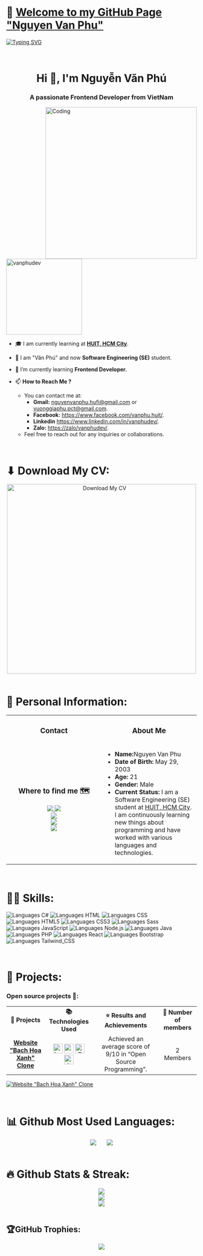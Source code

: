 # 👋 [Welcome to my GitHub Page "Nguyen Van Phu"](https://github.com/VanPhuDev)
[![Typing SVG](https://readme-typing-svg.herokuapp.com?font=Fira+Code&size=200&duration=1000&pause=1000&color=F718D4&center=true&vCenter=true&random=false&width=3000&height=290&lines=Welcome+to+My+Github+Page;Hi+There+!;I'm+V%C4%83n+Ph%C3%BA+Dev)](https://git.io/typing-svg)

<br/>

<h1 align="center">Hi 👋, I'm Nguyễn Văn Phú</h1>
<h3 align="center">A passionate Frontend Developer from VietNam</h3>
<img align="right" alt="Coding" width="400" src="https://raw.githubusercontent.com/vanphudev/vanphudev/main/about me.gif">

<p align="left"> <img width="200px" src="https://komarev.com/ghpvc/?username=vanphudev&color=green&style=plastic" alt="vanphudev" /> </p>

- 🎓 I am currently learning at [**HUIT, HCM City**](https://huit.edu.vn/). 

- 🔭 I am "Văn Phú" and now **Software Engineering (SE)** student.
  
- 🌱 I’m currently learning **Frontend Developer.**

- 📫 **How to Reach Me ?**

  -  You can contact me at:
      -  **Gmail:** nguyenvanphu.hufi@gmail.com  or  vuonggiaphu.pct@gmail.com.
      -  **Facebook:** https://www.facebook.com/vanphu.huit/.
      -  **Linkedin** https://www.linkedin.com/in/vanphudev/.
      -  **Zalo:** [https://zalo/vanphudev/](https://s.net.vn/a0ay).
  -  Feel free to reach out for any inquiries or collaborations.


<br/>

# ⬇ Download My CV:
<div align="center">
  <a href="https://github.com/VanPhuDev">
     <img width="500px" src="https://img.shields.io/badge/Click here to Download CV INTERNSHIP-1DB954?style=flat-square&logoColor=white&color=blue" alt="Download My CV" title="Download My CV">
  </a>
</div>

<br/>

# 🔭 Personal Information: 
<table width="100%">
  <tr align="center">
    <td width="50%">
      <h3>Contact</h3>
    </td>
    <td width="50%">
      <h3>About Me</h3>
    </td>
  </tr>
  <tr>
    <td width="50%" align="center">
      <h3>Where to find me 🗺️</h3>
          <a width="100%" href="mailto:nguyenvanphu.hufi@gmail.com" target="_blank">
              <img src="https://img.shields.io/badge/nguyenvanphu.hufi@gmail.com-D14836?style=for-the-badge&logo=gmail&logoColor=white" />
          </a>
          <a width="100%" href="mailto:vuonggiaphu.pct@gmail.com" target="_blank">
              <img src="https://img.shields.io/badge/vuonggiaphu.pct@gmail.com-D14836?style=for-the-badge&logo=gmail&logoColor=white" />
          </a>
          <br/>
          <a width="100%" height="auto" href="https://www.facebook.com/vanphu.huit" target="_blank">
              <img src="https://img.shields.io/badge/Facebook-1877F2?style=for-the-badge&logo=facebook&logoColor=white" />
          </a>
          <br/>
          <a width="100%" height="auto" href="https://www.facebook.com/vanphu.huit" target="_blank">
              <img src="https://img.shields.io/badge/Linkedin-1877F2?style=for-the-badge&logo=linkedin&logoColor=white" />
          </a>
          <br/>
          <a width="100%" height="auto" href="https://www.facebook.com/vanphu.huit" target="_blank">
              <img src="https://img.shields.io/badge/Zalo-1877F2?style=for-the-badge&logo=zalo&logoColor=white" />
          </a>
    </td>
    <td width="50%">
      <div align="left">
        <ul>
          <li><strong>Name:</strong>Nguyen Van Phu</li>
          <li><strong>Date of Birth:</strong> May 29, 2003</li>
          <li><strong>Age:</strong> 21</li>
          <li><strong>Gender:</strong> Male</li>
          <li><strong>Current Status:</strong> I am a Software Engineering (SE) student at <a href="https://www.huit.edu.vn" target="_blank">HUIT, HCM City</a>. I am continuously learning new things about programming and have worked with various languages and technologies.</li>
        </ul>
      </div>
    </td>
  </tr>
</table>


<br/>

# 👨‍💻 Skills:
![Languages C#](https://img.shields.io/badge/C%23-239120?style=for-the-badge&logo=c-sharp&logoColor=white)
![Languages HTML](https://img.shields.io/badge/HTML-239120?style=for-the-badge&logo=html5&logoColor=white)
![Languages CSS](https://img.shields.io/badge/CSS-239120?&style=for-the-badge&logo=css3&logoColor=white)
![Languages HTML5](https://img.shields.io/badge/HTML5-E34F26?style=for-the-badge&logo=html5&logoColor=white)
![Languages CSS3](https://img.shields.io/badge/CSS3-1572B6?style=for-the-badge&logo=css3&logoColor=white)
![Languages Sass](https://img.shields.io/badge/Sass-CC6699?style=for-the-badge&logo=sass&logoColor=white)
![Languages JavaScript](https://img.shields.io/badge/JavaScript-F7DF1E?style=for-the-badge&logo=javascript&logoColor=black)
![Languages Node.js](https://img.shields.io/badge/Node.js-43853D?style=for-the-badge&logo=node.js&logoColor=white)
![Languages Java](https://img.shields.io/badge/Java-ED8B00?style=for-the-badge&logo=openjdk&logoColor=white)
![Languages PHP](https://img.shields.io/badge/PHP-777BB4?style=for-the-badge&logo=php&logoColor=white)
![Languages React](https://img.shields.io/badge/React-20232A?style=for-the-badge&logo=react&logoColor=61DAFB)
![Languages Bootstrap](https://img.shields.io/badge/Bootstrap-563D7C?style=for-the-badge&logo=bootstrap&logoColor=white)
![Languages Tailwind_CSS](https://img.shields.io/badge/Tailwind_CSS-38B2AC?style=for-the-badge&logo=tailwind-css&logoColor=white)

<br/>

# 🚀 Projects:
<h3>Open source projects 🌟:</h3>

<table align="center">
  <tr align="center">
    <td><b>🌟 Projects</b></td>
    <td><b>📚 Technologies Used</b></td>
    <td><b>⭐ Results and Achievements</b></td>
    <td><b>👤 Number of members</b></td>
  </tr>
  <tr align="center">
    <td><a href="https://github.com/vanphudev/website_bachhoaxanh_clone"><b>Website "Bach Hoa Xanh" Clone</b></a></td>
    <td>
      <span><img src="https://img.shields.io/badge/Laravel 11-282C34?logo=Laravel&logoColor=FF2D20" alt="Laravel logo" title="Laravel" height="25" /></span>
      <span><img src="https://img.shields.io/badge/MySQL-282C34?logo=mysql&logoColor=4479A1" alt="mysql logo" title="mysql" height="25" /></span>
      <span><img src="https://img.shields.io/badge/PHP-282C34?logo=php&logoColor=4479A1" alt="PHP logo" title="PHP" height="25" /></span>
      <span><img src="https://img.shields.io/badge/JavaScript-282C34?logo=javascript&logoColor=F7DF1E" alt="JavaScript logo" title="JavaScript" height="25" /></span>
    </td>
    <td>
        Achieved an average score of 9/10 in “Open Source Programming”.
    </td>
    <td>2 Members</td>
  </tr>
</table>

[![Website "Bach Hoa Xanh" Clone](https://github-readme-stats.vercel.app/api/pin/?username=vanphudev&repo=website_bachhoaxanh_clone)](https://github.com/vanphudev/website_bachhoaxanh_clone)

<br/>

# 📊 Github Most Used Languages:
<div align="center">
  <img src="https://github-readme-stats.vercel.app/api/top-langs/?username=vanphudev&layout=donut-vertical"/>
  &nbsp;
  &nbsp;
  &nbsp;
  <img src="https://github-readme-stats.vercel.app/api/top-langs/?username=vanphudev&layout=pie"/>
</div>

<br/>

# 🔥 Github Stats & Streak:
<div align="center">
  <img  src="https://github-readme-stats.vercel.app/api?username=vanphudev&theme=radical&hide_border=false&include_all_commits=false&count_private=false"/><br/>
  <img  src="https://github-readme-streak-stats.herokuapp.com/?user=vanphudev&theme=radical&hide_border=false"/><br/>
  <img  src="https://github-readme-stats.vercel.app/api/top-langs/?username=vanphudev&theme=radical&hide_border=false&include_all_commits=false&count_private=false&layout=compact"/>
</div>

<br/>

## 🏆GitHub Trophies:
<div align="center">
  <img  src="https://github-trophies.vercel.app/?username=vanphudev&theme=radical&no-frame=false&no-bg=false&margin-w=4"/>
</div>
